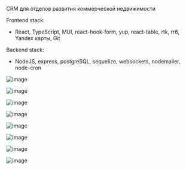 CRM для отделов развития коммерческой недвижимости

Frontend stack:
- React, TypeScript, MUI, react-hook-form, yup, react-table, rtk, rr6, Yandex карты, Git

Backend stack:
- NodeJS, express, postgreSQL, sequelize, websockets, nodemailer, node-cron

![image](https://github.com/Salimov-dev/Ridge-CRM/assets/108460956/c53d2c74-a59c-408a-b17b-66c322db87b1)

![image](https://github.com/Salimov-dev/Ridge-CRM/assets/108460956/243bbd63-f936-4bda-97e7-9c01949b90e0)

![image](https://github.com/Salimov-dev/Ridge-CRM/assets/108460956/d542a131-aa0a-40fe-94b4-926f285c2728)

![image](https://github.com/Salimov-dev/Ridge-CRM/assets/108460956/3b216ec9-f174-41dd-9221-09be08febdbc)

![image](https://github.com/Salimov-dev/Ridge-CRM/assets/108460956/7c4247ee-4314-4041-9914-b9915fa9a336)

![image](https://github.com/Salimov-dev/Ridge-CRM/assets/108460956/edd82436-0261-48cf-8ccc-5b3eaf41e516)

![image](https://github.com/Salimov-dev/Ridge-CRM/assets/108460956/b29355fe-6a51-4c6c-aee8-fc56af271441)

![image](https://github.com/Salimov-dev/Ridge-CRM/assets/108460956/07428c15-7870-4ce3-8d6a-f679a077a8b9)
